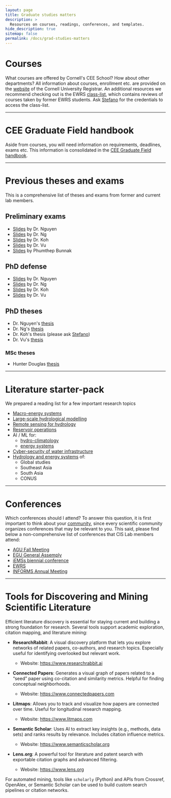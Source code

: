 ```yaml
---
layout: page
title: Graduate studies matters
description: >
  Resources on courses, readings, conferences, and templates.
hide_description: true
sitemap: false
permalink: /docs/grad-studies-matters
---
```


# Courses

What courses are offered by Cornell's CEE School? How about other departments? All information about courses, enrollment etc. are provided on the [website](https://registrar.cornell.edu) of the Cornell University Registrar. An additional resources we recommend checking out is the EWRS [class-list](https://github.com/Cornell-EWRS/class-list), which contains reviews of courses taken by former EWRS students. Ask [Stefano](mailto;galelli@cornell.edu) for the credentials to access the class-list.

---

# CEE Graduate Field handbook

Aside from courses, you will need information on requirements, deadlines, exams etc. This information is consolidated in the [CEE Graduate Field handbook](https://www.cee.cornell.edu/cee-graduate-field-handbook).

---

# Previous theses and exams

This is a comprehensive list of theses and exams from former and current lab members.

## Preliminary exams

- [Slides](../assets/img/docs/PE-Nguyen.pptx) by Dr. Nguyen
- [Slides](../assets/img/docs/PE-Ng.pdf) by Dr. Ng
- [Slides](../assets/img/docs/PE-Koh.pptx) by Dr. Koh
- [Slides](../assets/img/docs/PE-Vu.pdf) by Dr. Vu
- [Slides](../assets/img/docs/PE-Bunnak.pptx) by Phumthep Bunnak

## PhD defense

- [Slides](../assets/img/docs/PhD-defense-Nguyen.html) by Dr. Nguyen
- [Slides](../assets/img/docs/PhD-defense-Ng.pptx) by Dr. Ng
- [Slides](../assets/img/docs/PhD-defense-Koh.pptx) by Dr. Koh
- [Slides](../assets/img/docs/PhD-defense-Vu-noappendix.pptx.zip) by Dr. Vu

## PhD theses

- Dr. Nguyen's [thesis](../assets/img/docs/Thesis-Nguyen.pdf)
- Dr. Ng's [thesis](../assets/img/docs/Thesis-Ng.pdf)
- Dr. Koh's thesis (please ask [Stefano](mailto:galelli@cornell.edu))
- Dr. Vu's [thesis](../assets/img/docs/Thesis-Vu.pdf)

### MSc theses

- Hunter Douglas [thesis](../assets/img/docs/MSc-thesis-Douglas.pdf)

---

# Literature starter-pack

We prepared a reading list for a few important research topics

- [Macro-energy systems](macro-energy-systems.md)
- [Large-scale hydrological modelling](large-scale-hydrological-modelling.md)
- [Remote sensing for hydrology](remote-sensing-for-hydrology.md)
- [Reservoir operations](reservoir-operations.md)
- AI / ML for:
    - [hydro-climatology](DL-hydro-climatology.md)
    - [energy systems](DL-energy-systems.md)
- [Cyber-security of water infrastructure](cyber-security.md)
- [Hydrology and energy systems](hydrology-and-energy-systems.md) of:
    - Global studies
    - Southeast Asia
    - South Asia
    - CONUS

---

# Conferences

Which conferences should I attend? To answer this question, it is first important to think about your [community](https://critical-infrastructure-systems-lab.github.io/manual/about/), since every scientific community organizes conferences that may be relevant to you. This said, please find below a non-comprehensive list of conferences that CIS Lab members attend:

- [AGU Fall Meeting](https://www.agu.org/annual-meeting)
- [EGU General Assemply](https://www.egu.eu/meetings/general-assembly/)
- [iEMSs biennial conference](https://conference.iemss.org)
- [EWRS](https://www.ewricongress.org)
- [INFORMS Annual Meeting](https://www.informs.org/Meetings-Conferences)

---

# Tools for Discovering and Mining Scientific Literature

Efficient literature discovery is essential for staying current and building a strong foundation for research. Several tools support academic exploration, citation mapping, and literature mining:

- **ResearchRabbit**: A visual discovery platform that lets you explore networks of related papers, co-authors, and research topics. Especially useful for identifying overlooked but relevant work.
  - Website: <https://www.researchrabbit.ai>

- **Connected Papers**: Generates a visual graph of papers related to a “seed” paper using co-citation and similarity metrics. Helpful for finding conceptual neighborhoods.
  - Website: <https://www.connectedpapers.com>

- **Litmaps**: Allows you to track and visualize how papers are connected over time. Useful for longitudinal research mapping.
  - Website: <https://www.litmaps.com>

- **Semantic Scholar**: Uses AI to extract key insights (e.g., methods, data sets) and ranks results by relevance. Includes citation influence metrics.
  - Website: <https://www.semanticscholar.org>

- **Lens.org**: A powerful tool for literature and patent search with exportable citation graphs and advanced filtering.
  - Website: <https://www.lens.org>

For automated mining, tools like `scholarly` (Python) and APIs from Crossref, OpenAlex, or Semantic Scholar can be used to build custom search pipelines or citation networks.






